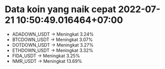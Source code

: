 # Data koin yang naik cepat 2022-07-21 10:50:49.016464+07:00

* ADADOWN_USDT -> Meningkat 3.24%
* BTCDOWN_USDT -> Meningkat 3.07%
* DOTDOWN_USDT -> Meningkat 3.27%
* ETHDOWN_USDT -> Meningkat 3.32%
* FIDA_USDT -> Meningkat 3.25%
* NMR_USDT -> Meningkat 13.69%
